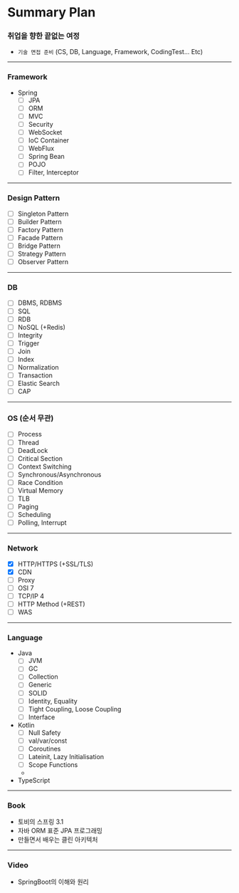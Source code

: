 # Summary Plan
### 취업을 향한 끝없는 여정
- `기술 면접 준비` (CS, DB, Language, Framework, CodingTest... Etc)
---
### Framework
- Spring
  - [ ] JPA
  - [ ] ORM
  - [ ] MVC
  - [ ] Security
  - [ ] WebSocket
  - [ ] IoC Container
  - [ ] WebFlux
  - [ ] Spring Bean
  - [ ] POJO
  - [ ] Filter, Interceptor
---
### Design Pattern
- [ ] Singleton Pattern
- [ ] Builder Pattern
- [ ] Factory Pattern
- [ ] Facade Pattern
- [ ] Bridge Pattern
- [ ] Strategy Pattern
- [ ] Observer Pattern
---
### DB
- [ ] DBMS, RDBMS
- [ ] SQL
- [ ] RDB
- [ ] NoSQL (+Redis)
- [ ] Integrity
- [ ] Trigger
- [ ] Join
- [ ] Index
- [ ] Normalization
- [ ] Transaction
- [ ] Elastic Search
- [ ] CAP
---
### OS (순서 무관)
- [ ] Process
- [ ] Thread
- [ ] DeadLock
- [ ] Critical Section
- [ ] Context Switching
- [ ] Synchronous/Asynchronous
- [ ] Race Condition
- [ ] Virtual Memory
- [ ] TLB
- [ ] Paging
- [ ] Scheduling
- [ ] Polling, Interrupt
---
### Network
- [x] HTTP/HTTPS (+SSL/TLS)
- [x] CDN
- [ ] Proxy
- [ ] OSI 7
- [ ] TCP/IP 4
- [ ] HTTP Method (+REST)
- [ ] WAS
---
### Language
- Java
  - [ ] JVM
  - [ ] GC
  - [ ] Collection
  - [ ] Generic
  - [ ] SOLID
  - [ ] Identity, Equality
  - [ ] Tight Coupling, Loose Coupling
  - [ ] Interface
- Kotlin
  - [ ] Null Safety
  - [ ] val/var/const
  - [ ] Coroutines
  - [ ] Lateinit, Lazy Initialisation
  - [ ] Scope Functions
  - 
- TypeScript
---
### Book
- 토비의 스프링 3.1
- 자바 ORM 표준 JPA 프로그래밍
- 만들면서 배우는 클린 아키텍처
---
### Video 
- SpringBoot의 이해와 원리